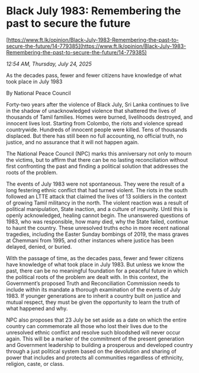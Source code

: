 # Black July 1983: Remembering the past to secure the future

[https://www.ft.lk/opinion/Black-July-1983-Remembering-the-past-to-secure-the-future/14-779385](https://www.ft.lk/opinion/Black-July-1983-Remembering-the-past-to-secure-the-future/14-779385)

*12:54 AM, Thursday, July 24, 2025*

As the decades pass, fewer and fewer citizens have knowledge of what took place in July 1983

By National Peace Council

Forty-two years after the violence of Black July, Sri Lanka continues to live in the shadow of unacknowledged violence that shattered the lives of thousands of Tamil families. Homes were burned, livelihoods destroyed, and innocent lives lost. Starting from Colombo, the riots and violence spread countrywide. Hundreds of innocent people were killed. Tens of thousands displaced. But there has still been no full accounting, no official truth, no justice, and no assurance that it will not happen again.

The National Peace Council (NPC) marks this anniversary not only to mourn the victims, but to affirm that there can be no lasting reconciliation without first confronting the past and finding a political solution that addresses the roots of the problem.

The events of July 1983 were not spontaneous. They were the result of a long festering ethnic conflict that had turned violent. The riots in the south followed an LTTE attack that claimed the lives of 13 soldiers in the context of growing Tamil militancy in the north. The violent reaction was a result of political manipulation, State inaction, and a culture of impunity. Until this is openly acknowledged, healing cannot begin. The unanswered questions of 1983, who was responsible, how many died, why the State failed, continue to haunt the country. These unresolved truths echo in more recent national tragedies, including the Easter Sunday bombings of 2019, the mass graves at Chemmani from 1995, and other instances where justice has been delayed, denied, or buried.

With the passage of time, as the decades pass, fewer and fewer citizens have knowledge of what took place in July 1983. But unless we know the past, there can be no meaningful foundation for a peaceful future in which the political roots of the problem are dealt with. In this context, the Government’s proposed Truth and Reconciliation Commission needs to include within its mandate a thorough examination of the events of July 1983. If younger generations are to inherit a country built on justice and mutual respect, they must be given the opportunity to learn the truth of what happened and why.

NPC also proposes that 23 July be set aside as a date on which the entire country can commemorate all those who lost their lives due to the unresolved ethnic conflict and resolve such bloodshed will never occur again. This will be a marker of the commitment of the present generation and Government leadership to building a prosperous and developed country through a just political system based on the devolution and sharing of power that includes and protects all communities regardless of ethnicity, religion, caste, or class.

